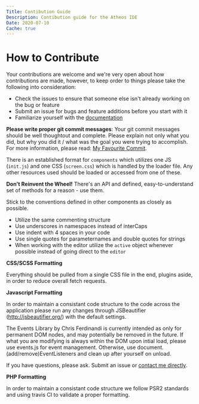 ```yaml
---
Title: Contibution Guide
Description: Contibution guide for the Atheos IDE
Date: 2020-07-10
Cache: true
---
```


# How to Contribute

Your contributions are welcome and we're very open about how contributions are made, however, to keep order to things please take the following into consideration:

* Check the issues to ensure that someone else isn't already working on the bug or feature
* Submit an issue for bugs and feature additions before you start with it
* Familiarize yourself with the [documentation](https://atheos.io/docs)



**Please write proper git commit messages**: Your git commit messages should be well thoughtout and complete. Please explain not only what you did, but why you did it / what was the goal you were trying to accomplish. For more information, please read: [My Favourite Commit](https://fatbusinessman.com/2019/my-favourite-git-commit).

There is an established format for `components` which utilizes one JS (`init.js`) and one CSS (`screen.css`) which is handled by the loader file. Any other resources used should be loaded or accessed from one of these.

**Don't Reinvent the Wheel!** There's an API and defined, easy-to-understand set of methods for a reason - use them.

Stick to the conventions defined in other components as closely as possible. 

* Utilize the same commenting structure
* Use underscores in namespaces instead of interCaps
* Use indent with 4 spaces in your code
* Use single quotes for parameternames and double quotes for strings 
* When working with the editor utilize the `active` object whenever possible instead of going direct to the `editor`

**CSS/SCSS Formatting**

Everything should be pulled from a single CSS file in the end, plugins aside, in order to reduce overall fetch requests.

**Javascript Formatting**

In order to maintain a consistant code structure to the code across the application please run any changes through JSBeautifier (http://jsbeautifier.org/) with the default settings.

The Events Library by Chris Ferdinandi is currently intended as only for permanent DOM nodes, and may potentially be removed in the future. If what you are modifying is always within the DOM upon intial load, please use events.js for event management. Otherwise, use document.(add/remove)EventListeners and clean up after yourself on unload.

If you have questions, please ask. Submit an issue or [contact me directly](mailto:liam@siira.us). 

**PHP Formatting**

In order to maintain a consistant code structure we follow PSR2 standards and using travis CI to validate a proper formatting.